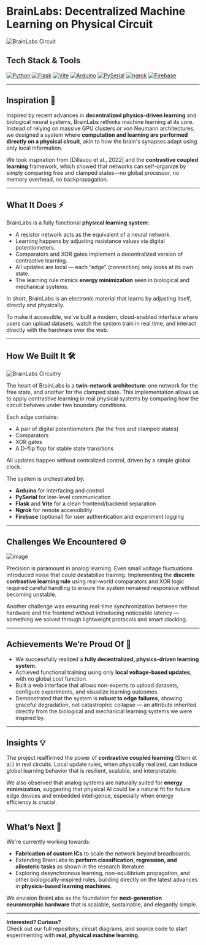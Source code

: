 # BrainLabs: Decentralized Machine Learning on Physical Circuit

![BrainLabs Circuit](https://github.com/user-attachments/assets/ccba09e7-4662-468a-9273-e45ab17cad0b)

## Tech Stack & Tools
[![Python](https://img.shields.io/badge/Python-3776AB?logo=python&logoColor=white)](https://www.python.org)
[![Flask](https://img.shields.io/badge/Flask-000000?logo=flask&logoColor=white)](https://flask.palletsprojects.com/)
[![Vite](https://img.shields.io/badge/Vite-646CFF?logo=Vite&logoColor=white)](https://vitejs.dev/)
[![Arduino](https://img.shields.io/badge/Arduino-00979D?logo=arduino&logoColor=white)](https://www.arduino.cc/)
[![PySerial](https://img.shields.io/badge/PySerial-3776AB?logo=python&logoColor=white)](https://github.com/pyserial/pyserial)
[![ngrok](https://img.shields.io/badge/ngrok-1F1E37?logo=ngrok&logoColor=white)](https://ngrok.com/)
[![Firebase](https://img.shields.io/badge/Firebase-039BE5?logo=firebase&logoColor=white)](https://firebase.google.com)

---

## Inspiration 🧠

Inspired by recent advances in **decentralized physics-driven learning** and biological neural systems, BrainLabs rethinks machine learning at its core. Instead of relying on massive GPU clusters or von Neumann architectures, we designed a system where **computation and learning are performed directly on a physical circuit**, akin to how the brain's synapses adapt using only local information.

We took inspiration from [Dillavou et al., 2022] and the **contrastive coupled learning** framework, which showed that networks can self-organize by simply comparing free and clamped states—no global processor, no memory overhead, no backpropagation.

---

## What It Does ⚡

BrainLabs is a fully functional **physical learning system**:
- A resistor network acts as the equivalent of a neural network.
- Learning happens by adjusting resistance values via digital potentiometers.
- Comparators and XOR gates implement a decentralized version of contrastive learning.
- All updates are local — each “edge” (connection) only looks at its own state.
- The learning rule mimics **energy minimization** seen in biological and mechanical systems.

In short, BrainLabs is an electronic material that learns by adjusting itself, directly and physically.

To make it accessible, we've built a modern, cloud-enabled interface where users can upload datasets, watch the system train in real time, and interact directly with the hardware over the web.

---

## How We Built It 🛠️

![BrainLabs Circuitry](https://github.com/user-attachments/assets/09cadc13-7671-4554-a535-aacfade72056)

The heart of BrainLabs is a **twin-network architecture**: one network for the free state, and another for the clamped state. This implementation allows us to apply contrastive learning in real physical systems by comparing how the circuit behaves under two boundary conditions.

Each edge contains:
- A pair of digital potentiometers (for the free and clamped states)
- Comparators
- XOR gates
- A D-flip flop for stable state transitions

All updates happen without centralized control, driven by a simple global clock.

The system is orchestrated by:
- **Arduino** for interfacing and control
- **PySerial** for low-level communication
- **Flask** and **Vite** for a clean frontend/backend separation
- **Ngrok** for remote accessibility
- **Firebase** (optional) for user authentication and experiment logging

---

## Challenges We Encountered ⚙️
![image](https://github.com/user-attachments/assets/3425e5a0-ac50-41dc-a37a-6196f42c00dd)

Precision is paramount in analog learning. Even small voltage fluctuations introduced noise that could destabilize training. Implementing the **discrete contrastive learning rule** using real-world comparators and XOR logic required careful handling to ensure the system remained responsive without becoming unstable.

Another challenge was ensuring real-time synchronization between the hardware and the frontend without introducing noticeable latency — something we solved through lightweight protocols and smart clocking.

---

## Achievements We’re Proud Of 🥇

- We successfully realized a **fully decentralized, physics-driven learning system**.
- Achieved functional training using only **local voltage-based updates**, with no global cost function.
- Built a web interface that allows non-experts to upload datasets, configure experiments, and visualize learning outcomes.
- Demonstrated that the system is **robust to edge failures**, showing graceful degradation, not catastrophic collapse — an attribute inherited directly from the biological and mechanical learning systems we were inspired by.

---

## Insights 💡

The project reaffirmed the power of **contrastive coupled learning** (Stern et al.) in real circuits. Local update rules, when physically realized, can induce global learning behavior that is resilient, scalable, and interpretable.

We also observed that analog systems are naturally suited for **energy minimization**, suggesting that physical AI could be a natural fit for future edge devices and embedded intelligence, especially when energy efficiency is crucial.

---

## What’s Next 🚀

We're currently working towards:
- **Fabrication of custom ICs** to scale the network beyond breadboards.
- Extending BrainLabs to **perform classification, regression, and allosteric tasks** as shown in the research literature.
- Exploring desynchronous learning, non-equilibrium propagation, and other biologically-inspired rules, building directly on the latest advances in **physics-based learning machines**.

We envision BrainLabs as the foundation for **next-generation neuromorphic hardware** that is scalable, sustainable, and elegantly simple.

---

**Interested? Curious?**  
Check out our full repository, circuit diagrams, and source code to start experimenting with **real, physical machine learning**.
